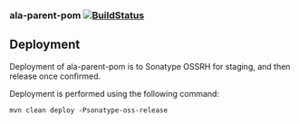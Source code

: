### ala-parent-pom [![BuildStatus](https://travis-ci.org/AtlasOfLivingAustralia/ala-parent-pom.svg?branch=master)](https://travis-ci.org/AtlasOfLivingAustralia/ala-parent-pom)

## Deployment

Deployment of ala-parent-pom is to Sonatype OSSRH for staging, and then release once confirmed.

Deployment is performed using the following command:

```
mvn clean deploy -Psonatype-oss-release
```
